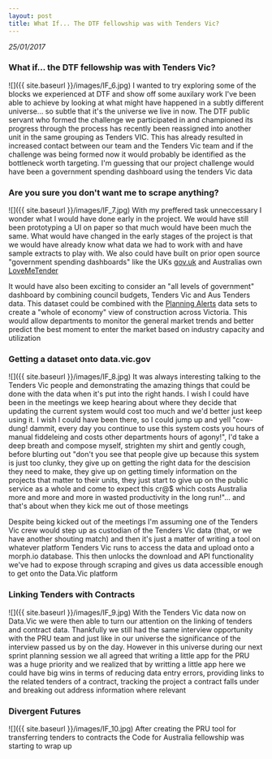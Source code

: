 ```yaml
---
layout: post
title: What If... The DTF fellowship was with Tenders Vic?
---
```


_25/01/2017_

### What if... the DTF fellowship was with Tenders Vic?
![]({{ site.baseurl }}/images/IF_6.jpg)
I wanted to try exploring some of the blocks we experienced at DTF and show off some auxilary work I've been able to achieve by looking at what might have happened in a subtly different universe... so subtle that it's the universe we live in now. The DTF public servant who formed the challenge we participated in and championed its progress through the process has recently been reassigned into another unit in the same grouping as Tenders VIC. This has already resulted in increased contact between our team and the Tenders Vic team and if the challenge was being formed now it would probably be identified as the bottleneck worth targeting. I'm guessing that our project challenge would have been a government spending dashboard using the tenders Vic data


### Are you sure you don't want me to scrape anything?
![]({{ site.baseurl }}/images/IF_7.jpg)
With my preffered task unneccessary I wonder what I would have done early in the project. We would have still been prototyping a UI on paper so that much would have been much the same. What would have changed in the early stages of the project is that we would have already know what data we had to work with and have sample extracts to play with. We also could have built on prior open source "government spending dashboards" like the UKs [gov.uk](https://www.gov.uk/performance/g-cloud) and Australias own [LoveMeTender](http://lovemetender.com.au/)

It would have also been exciting to consider an "all levels of government" dashboard by combining council budgets, Tenders Vic and Aus Tenders data. This dataset could be combined with the [Planning Alerts](http://planningalerts.org.au/) data sets to create a "whole of economy" view of construction across Victoria. This would allow departments to monitor the general market trends and better predict the best moment to enter the market based on industry capacity and utilization


### Getting a dataset onto data.vic.gov
![]({{ site.baseurl }}/images/IF_8.jpg)
It was always interesting talking to the Tenders Vic people and demonstrating the amazing things that could be done with the data when it's put into the right hands. I wish I could have been in the meetings we keep hearing about where they decide that updating the current system would cost too much and we'd better just keep using it. I wish I could have been there, so I could jump up and yell "cow-dung! dammit, every day you continue to use this system costs you hours of manual fiddeleing and costs other departments hours of agony!", I'd take a deep breath and compose myself, strighten my shirt and gently cough, before blurting out "don't you see that people give up because this system is just too clunky, they give up on getting the right data for the descision they need to make, they give up on getting timely information on the projects that matter to their units, they just start to give up on the public service as a whole and come to expect this cr@$ which costs Australia more and more and more in wasted productivity in the long run!"... and that's about when they kick me out of those meetings

Despite being kicked out of the meetings I'm assuming one of the Tenders Vic crew would step up as custodian of the Tenders Vic data (that, or we have another shouting match) and then it's just a matter of writing a tool on whatever platform Tenders Vic runs to access the data and upload onto a morph.io database. This then unlocks the download and API functionality we've had to expose through scraping and gives us data accessible enough to get onto the Data.Vic platform


### Linking Tenders with Contracts
![]({{ site.baseurl }}/images/IF_9.jpg)
With the Tenders Vic data now on Data.Vic we were then able to turn our attention on the linking of tenders and contract data. Thankfully we still had the same interview opportunity with the PRU team and just like in our universe the significance of the interview passed us by on the day. However in this universe during our next sprint planning session we all agreed that writing a little app for the PRU was a huge priority and we realized that by writting a little app here we could have big wins in terms of reducing data entry errors, providing links to the related tenders of a contract, tracking the project a contract falls under and breaking out address information where relevant


### Divergent Futures
![]({{ site.baseurl }}/images/IF_10.jpg)
After creating the PRU tool for transferring tenders to contracts the Code for Australia fellowship was starting to wrap up
